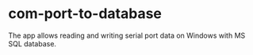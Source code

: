 # com-port-to-database
The app allows reading and writing serial port data on Windows with MS SQL database.
